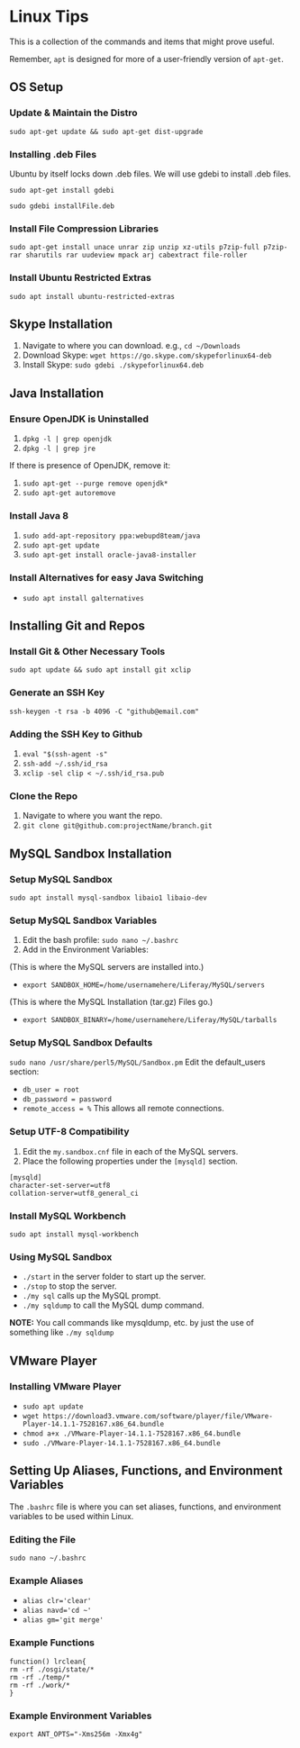 Linux Tips
====
This is a collection of the commands and items that might prove useful.

Remember, `apt` is designed for more of a user-friendly version of `apt-get`.


OS Setup
-----

### Update & Maintain the Distro

`sudo apt-get update && sudo apt-get dist-upgrade`

### Installing .deb Files

Ubuntu by itself locks down .deb files.  We will use gdebi to install .deb files.

`sudo apt-get install gdebi`

`sudo gdebi installFile.deb`

### Install File Compression Libraries

`sudo apt-get install unace unrar zip unzip xz-utils p7zip-full p7zip-rar sharutils rar uudeview mpack arj cabextract file-roller`

### Install Ubuntu Restricted Extras
`sudo apt install ubuntu-restricted-extras`


Skype Installation
----

1. Navigate to where you can download. e.g., `cd ~/Downloads`
2. Download Skype: `wget https://go.skype.com/skypeforlinux64-deb`
3. Install Skype:  `sudo gdebi ./skypeforlinux64.deb`

Java Installation
----

### Ensure OpenJDK is Uninstalled
1. `dpkg -l | grep openjdk`
2. `dpkg -l | grep jre`

If there is presence of OpenJDK, remove it:

1. `sudo apt-get --purge remove openjdk*`
2. `sudo apt-get autoremove`

### Install Java 8
1. `sudo add-apt-repository ppa:webupd8team/java`
2. `sudo apt-get update`
3. `sudo apt-get install oracle-java8-installer`

### Install Alternatives for easy Java Switching
* `sudo apt install galternatives`

Installing Git and Repos
----

### Install Git & Other Necessary Tools
`sudo apt update && sudo apt install git xclip`

### Generate an SSH Key
`ssh-keygen -t rsa -b 4096 -C "github@email.com"`

### Adding the SSH Key to Github
1. `eval "$(ssh-agent -s"`
2. `ssh-add ~/.ssh/id_rsa`
3. `xclip -sel clip < ~/.ssh/id_rsa.pub`

### Clone the Repo
1) Navigate to where you want the repo.
2) `git clone git@github.com:projectName/branch.git`

MySQL Sandbox Installation
----

### Setup MySQL Sandbox
`sudo apt install mysql-sandbox libaio1 libaio-dev`

### Setup MySQL Sandbox Variables
1) Edit the bash profile: `sudo nano ~/.bashrc`
2) Add in the Environment Variables:

(This is where the MySQL servers are installed into.)
* `export SANDBOX_HOME=/home/usernamehere/Liferay/MySQL/servers`

(This is where the MySQL Installation (tar.gz) Files go.)
* `export SANDBOX_BINARY=/home/usernamehere/Liferay/MySQL/tarballs`

### Setup MySQL Sandbox Defaults
`sudo nano /usr/share/perl5/MySQL/Sandbox.pm`
Edit the default_users section:
* `db_user = root`
* `db_password = password`
* `remote_access = %` 
This allows all remote connections.

### Setup UTF-8 Compatibility
1) Edit the `my.sandbox.cnf` file in each of the MySQL servers.
2) Place the following properties under the `[mysqld]` section.
```
[mysqld]
character-set-server=utf8
collation-server=utf8_general_ci
```

### Install MySQL Workbench
`sudo apt install mysql-workbench`

### Using MySQL Sandbox
* `./start` in the server folder to start up the server.
* `./stop` to stop the server.
* `./my sql` calls up the MySQL prompt.
* `./my sqldump` to call the MySQL dump command.

**NOTE:** You call commands like mysqldump, etc. by just the use of something like `./my sqldump`

VMware Player
----
### Installing VMware Player
* `sudo apt update`
* `wget https://download3.vmware.com/software/player/file/VMware-Player-14.1.1-7528167.x86_64.bundle`
* `chmod a+x ./VMware-Player-14.1.1-7528167.x86_64.bundle`
* `sudo ./VMware-Player-14.1.1-7528167.x86_64.bundle`

Setting Up Aliases, Functions, and Environment Variables
----
The `.bashrc` file is where you can set aliases, functions, and environment variables to be used within Linux.

### Editing the File
`sudo nano ~/.bashrc`

### Example Aliases
* `alias clr='clear'`
* `alias navd='cd ~'`
* `alias gm='git merge'`

### Example Functions
```
function() lrclean{
rm -rf ./osgi/state/*
rm -rf ./temp/*
rm -rf ./work/*
}
```

### Example Environment Variables
`export ANT_OPTS="-Xms256m -Xmx4g"`
